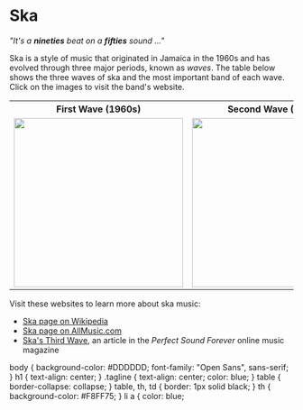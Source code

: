 <!doctype html>
<html>

<head>
  <title>Ska music: a brief introduction</title>
</head>

<body>
  <h1>Ska</h1>
  <p class="tagline">
    <em>"It's a <b>nineties</b> beat on a <b>fifties</b> sound ..."</em>
  </p>
  <p>Ska is a style of music that originated in Jamaica in the 1960s and has evolved through three major periods, known as <em>waves</em>. The table below shows the three waves of ska and the most important band of each wave. Click on the images to visit
    the band's website.</p>
  <table>
    <tr>
      <th>First Wave (1960s)</th>
      <th>Second Wave (1970s)</th>
      <th>Third Wave (1980s and beyond)</th>
    </tr>
    <tr>
      <td><a href="http://www.skatalites.com/"><img src="http://walthamstowgardenparty.com/media/images/Music/skatalies%20thumbnail.jpg" height=300/></a></td>
      <td><a href="http://www.thespecials.com/index.php"><img src="http://images6.fanpop.com/image/photos/33400000/logo-the-specials-33462771-300-299.jpg" height=300/></a></td>
      <td><a href="https://www.facebook.com/TheToasters"><img src="https://www.colchesterdvlc.co.uk/bands10/toasters.jpg" height=300/></a></td>
    </tr>
  </table>
  <p>Visit these websites to learn more about ska music:</p>
  <ul>
    <li><a href="https://en.wikipedia.org/wiki/Ska">Ska page on Wikipedia</a></li>
    <li><a href="http://www.allmusic.com/style/ska-ma0000002857">Ska page on AllMusic.com</a></li>
    <li><a href="http://www.furious.com/perfect/skasthirdwave.html">Ska's Third Wave</a>, an article in the <em>Perfect Sound Forever</em> online music magazine</li>
  </ul>

</body>

</html>​body {
  background-color: #DDDDDD;
  font-family: "Open Sans", sans-serif;
}
h1 {
  text-align: center;
}
.tagline {
  text-align: center;
  color: blue;
}
table {
  border-collapse: collapse;
}
table, th, td {
  border: 1px solid black;
}
th {
  background-color: #F8FF75;
}
li a {
  color: blue;
